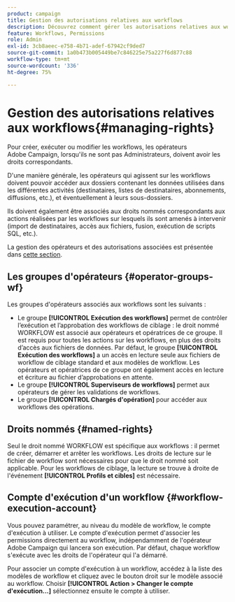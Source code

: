 ```yaml
---
product: campaign
title: Gestion des autorisations relatives aux workflows
description: Découvrez comment gérer les autorisations relatives aux workflows
feature: Workflows, Permissions
role: Admin
exl-id: 3cb8aeec-e758-4b71-adef-67942cf9ded7
source-git-commit: 1a0b473b005449be7c846225e75a227f6d877c88
workflow-type: tm+mt
source-wordcount: '336'
ht-degree: 75%

---
```


# Gestion des autorisations relatives aux workflows{#managing-rights}



Pour créer, exécuter ou modifier les workflows, les opérateurs Adobe Campaign, lorsqu&#39;ils ne sont pas Administrateurs, doivent avoir les droits correspondants.

D&#39;une manière générale, les opérateurs qui agissent sur les workflows doivent pouvoir accéder aux dossiers contenant les données utilisées dans les différentes activités (destinataires, listes de destinataires, abonnements, diffusions, etc.), et éventuellement à leurs sous-dossiers.

Ils doivent également être associés aux droits nommés correspondants aux actions réalisées par les workflows sur lesquels ils sont amenés à intervenir (import de destinataires, accès aux fichiers, fusion, exécution de scripts SQL, etc.).

La gestion des opérateurs et des autorisations associées est présentée dans [cette section](../../v8/start/gs-permissions.md).

## Les groupes d&#39;opérateurs {#operator-groups-wf}

Les groupes d&#39;opérateurs associés aux workflows sont les suivants :

* Le groupe **[!UICONTROL Exécution des workflows]** permet de contrôler l’exécution et l’approbation des workflows de ciblage : le droit nommé WORKFLOW est associé aux opérateurs et opératrices de ce groupe. Il est requis pour toutes les actions sur les workflows, en plus des droits d’accès aux fichiers de données. Par défaut, le groupe **[!UICONTROL Exécution des workflows]** a un accès en lecture seule aux fichiers de workflow de ciblage standard et aux modèles de workflow. Les opérateurs et opératrices de ce groupe ont également accès en lecture et écriture au fichier d’approbations en attente.
* Le groupe **[!UICONTROL Superviseurs de workflows]** permet aux opérateurs de gérer les validations de workflows.
* Le groupe **[!UICONTROL Chargés d&#39;opération]** pour accéder aux workflows des opérations.

## Droits nommés {#named-rights}

Seul le droit nommé WORKFLOW est spécifique aux workflows : il permet de créer, démarrer et arrêter les workflows. Les droits de lecture sur le fichier de workflow sont nécessaires pour que le droit nommé soit applicable. Pour les workflows de ciblage, la lecture se trouve à droite de l&#39;événement **[!UICONTROL Profils et cibles]** est nécessaire.

## Compte d&#39;exécution d&#39;un workflow {#workflow-execution-account}

Vous pouvez paramétrer, au niveau du modèle de workflow, le compte d&#39;exécution à utiliser. Le compte d&#39;exécution permet d&#39;associer les permissions directement au workflow, indépendamment de l&#39;opérateur Adobe Campaign qui lancera son exécution. Par défaut, chaque workflow s&#39;exécute avec les droits de l&#39;opérateur qui l&#39;a démarré.

Pour associer un compte d&#39;exécution à un workflow, accédez à la liste des modèles de workflow et cliquez avec le bouton droit sur le modèle associé au workflow. Choisir **[!UICONTROL Action > Changer le compte d&#39;exécution...]** sélectionnez ensuite le compte à utiliser.
